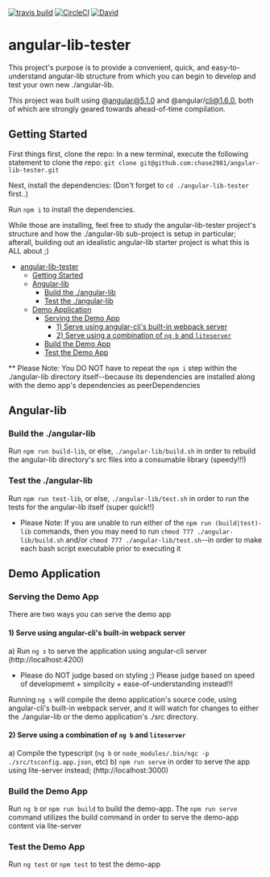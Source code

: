 [![travis build](https://img.shields.io/travis/chase2981/angular-lib-tester.svg)](https://travis-ci.org/chase2981/angular-lib-tester)
[![CircleCI](https://circleci.com/gh/chase2981/angular-lib-tester/tree/master.svg?style=shield)](https://circleci.com/gh/chase2981/angular-lib-tester/tree/master)
[![David](https://img.shields.io/david/chase2981/angular-lib-tester.svg)](https://github.com/chase2981/angular-lib-tester)

# angular-lib-tester

This project's purpose is to provide a convenient, quick, and easy-to-understand angular-lib structure from which you can begin to develop and test your own new ./angular-lib.

This project was built using @angular@5.1.0 and @angular/cli@1.6.0, both of which are strongly geared towards ahead-of-time compilation.



## Getting Started
First things first, clone the repo:
In a new terminal, execute the following statement to clone the repo:
`git clone git@github.com:chase2981/angular-lib-tester.git`

Next, install the dependencies: (Don't forget to `cd ./angular-lib-tester` first..)

Run `npm i` to install the dependencies.

While those are installing, feel free to study the angular-lib-tester project's structure and how the ./angular-lib sub-project is setup in particular; afterall, building out an idealistic angular-lib starter project is what this is ALL about ;)

- [angular-lib-tester](#angular-lib-tester)
    - [Getting Started](#getting-started)
    - [Angular-lib](#angular-lib)
        - [Build the ./angular-lib](#build-the-angular-lib)
        - [Test the ./angular-lib](#test-the-angular-lib)
    - [Demo Application](#demo-application)
        - [Serving the Demo App](#serving-the-demo-app)
            - [1) Serve using angular-cli's built-in webpack server](#1-serve-using-angular-clis-built-in-webpack-server)
            - [2) Serve using a combination of `ng b` and `liteserver`](#2-serve-using-a-combination-of-ng-b-and-liteserver)
        - [Build the Demo App](#build-the-demo-app)
        - [Test the Demo App](#test-the-demo-app)

** Please Note: You DO NOT have to repeat the `npm i` step within the ./angular-lib directory itself--because its dependencies are installed along with the demo app's dependencies as peerDependencies

## Angular-lib

### Build the ./angular-lib
Run `npm run build-lib`, or else, `./angular-lib/build.sh` in order to rebuild the angular-lib directory's src files into a consumable library (speedy!!!)

### Test the ./angular-lib
Run `npm run test-lib`, or else, `./angular-lib/test.sh` in order to run the tests for the angular-lib itself (super quick!!)

- Please Note: If you are unable to run either of the `npm run (build|test)-lib` commands, then you may need to run `chmod 777 ./angular-lib/build.sh` and/or `chmod 777 ./angular-lib/test.sh`--in order to make each bash script executable prior to executing it

## Demo Application

### Serving the Demo App
There are two ways you can serve the demo app

#### 1) Serve using angular-cli's built-in webpack server
a) Run `ng s` to serve the application using angular-cli server
(http://localhost:4200)

* Please do NOT judge based on styling ;) Please judge based on speed of developmemt + simplicity + ease-of-understanding instead!!!

Running `ng s` will compile the demo application's source code, using angular-cli's built-in webpack server, and it will watch for changes to either the ./angular-lib or the demo application's ./src directory.

#### 2) Serve using a combination of `ng b` and `liteserver`
a) Compile the typescript (`ng b` or `node_modules/.bin/ngc -p ./src/tsconfig.app.json`, etc)
b) `npm run serve` in order to serve the app using lite-server instead; (http://localhost:3000)

### Build the Demo App
Run `ng b` or `npm run build` to build the demo-app. The `npm run serve` command utilizes the build command in order to serve the demo-app content via lite-server

### Test the Demo App
Run `ng test` or `npm test` to test the demo-app
